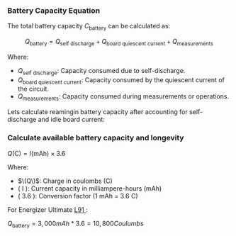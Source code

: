 ### Battery Capacity Equation

The total battery capacity $C_\text{battery}$ can be calculated as:

$$ Q_\text{battery} = Q_\text{self\ discharge} + Q_\text{board quiescent current} + Q_\text{measurements} $$

Where:
- $Q_\text{self\ discharge}$: Capacity consumed due to self-discharge.
- $Q_\text{board quiescent\ current}$: Capacity consumed by the quiescent current of the circuit.
- $Q_\text{measurements}$: Capacity consumed during measurements or operations.

Lets calculate reamingin battery capacity after accounting for self-discharge and idle board current:

### Calculate available battery capacity and longevity


$Q (\text{C}) = I (\text{mAh}) \times 3.6$

Where:
- $\(Q\)$: Charge in coulombs (C)
- \( I \): Current capacity in milliampere-hours (mAh)
- \( 3.6 \): Conversion factor (1 mAh = 3.6 C)
  
For Energizer Ultimate [L91 ](https://data.energizer.com/pdfs/l91.pdf):

$Q_\text{battery} = 3,000 mAh * 3.6 = 10,800 Coulumbs$

